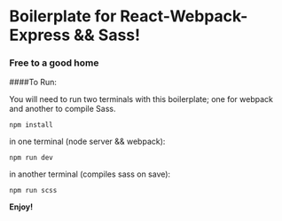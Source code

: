 # Boilerplate for React-Webpack-Express && Sass!



### Free to a good home


####To Run:

You will need to run two terminals with this boilerplate; one for webpack and another to compile Sass.

` npm install `

in one terminal (node server && webpack):

` npm run dev `

in another terminal (compiles sass on save):

`npm run scss`



**Enjoy!**
